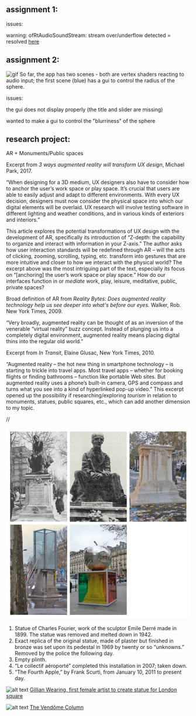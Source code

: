## assignment 1:
issues:

warning: ofRtAudioSoundStream: stream over/underflow detected = resolved [here](https://github.com/openframeworks/openFrameworks/issues/5120)

## assignment 2:
  ![gif](https://github.com/sonya-irsay/creativecode/blob/master/WEEK_04/w4_assignment_2.gif "assignment 2")
  So far, the app has two scenes - both are vertex shaders reacting to audio input; the first scene (blue) has a gui
to control the radius of the sphere.

issues:

the gui does not display properly (the title and slider are missing)

wanted to make a gui to control the "blurriness" of the sphere

## research project:
AR + Monuments/Public spaces
 
Excerpt from *3 ways augmented reality will transform UX design*, Michael Park, 2017.

“When designing for a 3D medium, UX designers also have to consider how to anchor the user’s work space or play space. It’s crucial that users are able to easily adjust and adapt to different environments. With every UX decision, designers must now consider the physical space into which our digital elements will be overlaid. UX research will involve testing software in different lighting and weather conditions, and in various kinds of exteriors and interiors.”

This article explores the potential transformations of UX design with the development of AR, specifically its introduction of “Z-depth: the capability to organize and interact with information in your Z-axis.” The author asks how user interaction standards will be redefined through AR – will the acts of clicking, zooming, scrolling, typing, etc. transform into gestures that are more intuitive and closer to how we interact with the physical world? The excerpt above was the most intriguing part of the text, especially its focus on “[anchoring] the user’s work space or play space.” How do our interfaces function in or *mediate* work, play, leisure, meditative, public, private spaces? 

Broad definition of AR from *Reality Bytes: Does augmented reality technology help us see deeper into what's before our eyes.* Walker, Rob. New York Times, 2009.

“Very broadly, augmented reality can be thought of as an inversion of the venerable “virtual reality” buzz concept. Instead of plunging us into a completely digital environment, augmented reality means placing digital thins into the regular old world.”

Excerpt from *In Transit*, Elaine Glusac, New York Times, 2010.

“Augmented reality – the hot new thing in smartphone technology – is starting to trickle into travel apps. Most travel apps – whether for booking flights or finding bathrooms – function like portable Web sites. But augmented reality uses a phone’s built-in camera, GPS and compass and turns what you see into a kind of hyperlinked pop-up video.”
This excerpt opened up the possibility if researching/exploring *tourism* in relation to monuments, statues, public squares, etc., which can add another dimension to my topic.

//

![alt text](https://github.com/sonya-irsay/creativecode/blob/master/WEEK_04/research_images/1.jpg)
1. Statue of Charles Fourier, work of the sculptor Emile Derré made in 1899. The statue was removed and melted down in 1942.
2. Exact replica of the original statue, made of plaster but finished in bronze was set upon its pedestal in 1969 by twenty or so “unknowns.” Removed by the police the following day.
3. Empty plinth.
4. “Le collectif aéroporté” completed this installation in 2007; taken down.
5. “The Fourth Apple,” by Frank Scurti, from January 10, 2011 to present day.

![alt text](https://www.theguardian.com/artanddesign/2017/sep/20/artist-gillian-wearing-unveils-design-parliament-square-statue-suffragist-leader-millicent-fawcett#img-1)
[Gillian Wearing, first female artist to create statue for London square](https://www.theguardian.com/artanddesign/2017/sep/20/artist-gillian-wearing-unveils-design-parliament-square-statue-suffragist-leader-millicent-fawcett#img-1)

![alt text](http://www.historytoday.com/sites/default/files/vendome.jpg)
[The Vendôme Column](https://en.wikipedia.org/wiki/Place_Vend%C3%B4me#The_Vend.C3.B4me_Column)


